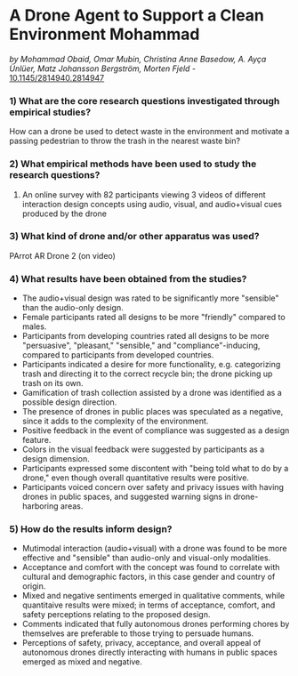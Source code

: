 # A Drone Agent to Support a Clean Environment Mohammad

*by Mohammad Obaid, Omar Mubin, Christina Anne Basedow, A. Ayça Ünlüer, Matz Johansson Bergström, Morten Fjeld* - [10.1145/2814940.2814947](https://doi.org/10.1145/2814940.2814947)

### 1) What are the core research questions investigated through empirical studies?

How can a drone be used to detect waste in the environment and motivate a passing pedestrian to throw the trash in the nearest waste bin?

### 2) What empirical methods have been used to study the research questions?

1. An online survey with 82 participants viewing 3 videos of different interaction design concepts using audio, visual, and audio+visual cues produced by the drone

### 3) What kind of drone and/or other apparatus was used?

PArrot AR Drone 2 (on video)

### 4) What results have been obtained from the studies?

- The audio+visual design was rated to be significantly more "sensible" than the audio-only design.
- Female participants rated all designs to be more "friendly" compared to males.
- Participants from developing countries rated all designs to be more "persuasive", "pleasant," "sensible," and "compliance"-inducing, compared to participants from developed countries.
- Participants indicated a desire for more functionality, e.g. categorizing trash and directing it to the correct recycle bin; the drone picking up trash on its own.
- Gamification of trash collection assisted by a drone was identified as a possible design direction.
- The presence of drones in public places was speculated as a negative, since it adds to the complexity of the environment.
- Positive feedback in the event of compliance was suggested as a design feature.
- Colors in the visual feedback were suggested by participants as a design dimension.
- Participants expressed some discontent with "being told what to do by a drone," even though overall quantitative results were positive.
- Participants voiced concern over safety and privacy issues with having drones in public spaces, and suggested warning signs in drone-harboring areas.

### 5) How do the results inform design?

- Mutimodal interaction (audio+visual) with a drone was found to be more effective and "sensible" than audio-only and visual-only modalities.
- Acceptance and comfort with the concept was found to correlate with cultural and demographic factors, in this case gender and country of origin.
- Mixed and negative sentiments emerged in qualitative comments, while quantitaive results were mixed; in terms of acceptance, comfort, and safety perceptions relating to the proposed design.
- Comments indicated that fully autonomous drones performing chores by themselves are preferable to those trying to persuade humans.
- Perceptions of safety, privacy, acceptance, and overall appeal of autonomous drones directly interacting with humans in public spaces emerged as mixed and negative.

